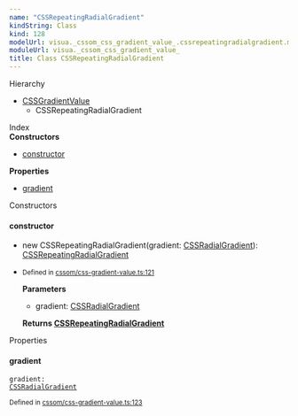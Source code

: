 ```yaml
---
name: "CSSRepeatingRadialGradient"
kindString: Class
kind: 128
modelUrl: visua._cssom_css_gradient_value_.cssrepeatingradialgradient.md
moduleUrl: visua._cssom_css_gradient_value_
title: Class CSSRepeatingRadialGradient
---
```



<section class="pt-2 tsd-panel tsd-hierarchy">
<div class="lead">Hierarchy</div>
<ul class="pl-3 tsd-hierarchy list-style-initial">
<li>
<a href=".visua._cssom_css_gradient_value_.cssgradientvalue/" class="tsd-signature-type">CSSGradientValue</a>
<ul class="pl-3 tsd-hierarchy list-style-initial">
<li>
<span class="target">CSSRepeatingRadialGradient</span>

</li>
</ul>
</li>
</ul>

</section>





<section >
<div class="lead pb-2">Index</div>
<section class="tsd-panel tsd-index-panel">
<div class="tsd-index-content">
<section class="tsd-index-section ">
<strong>Constructors</strong>
<ul>
<li class=""><a href=".visua._cssom_css_gradient_value_.cssrepeatingradialgradient/#constructor" class="tsd-kind-icon">constructor</a></li>
</ul>
</section>
<section class="tsd-index-section ">
<strong>Properties</strong>
<ul>
<li class=""><a href=".visua._cssom_css_gradient_value_.cssrepeatingradialgradient/#gradient" class="tsd-kind-icon">gradient</a></li>
</ul>
</section>
</div>
</section>
</section>
<section>
<div class="lead">Constructors</div>
<section class="pb-4 pt-2 ">
<div class="d-flex flex-row">

<h4 id="constructor">constructor</h4>
</div>

<ul class="tsd-signatures ">
<li class="tsd-signature tsd-kind-icon">new CSSRepeating<wbr>Radial<wbr>Gradient<span class="tsd-signature-symbol">(</span>gradient<span class="tsd-signature-symbol">: </span><a href=".visua._cssom_css_gradient_value_.cssradialgradient/" class="tsd-signature-type">CSSRadialGradient</a><span class="tsd-signature-symbol">)</span><span class="tsd-signature-symbol">: </span><a href=".visua._cssom_css_gradient_value_.cssrepeatingradialgradient/" class="tsd-signature-type">CSSRepeatingRadialGradient</a></li>
</ul>

<ul class="tsd-descriptions">
<li class="tsd-description">
<aside class="tsd-sources pb-2">
<div class="d-flex flex-column">
<small class="text-muted">Defined in <a href="https://github.com/umbopepato/visua/blob/dbefde1/src/cssom/css-gradient-value.ts#L121">cssom/css-gradient-value.ts:121</a></small>
</div>
</aside>


<strong>Parameters</strong>
<ul class="pl-3 pb-2 list-style-initial">
<li>
<div class="h6 mb-0">gradient: <a href=".visua._cssom_css_gradient_value_.cssradialgradient/" class="tsd-signature-type">CSSRadialGradient</a></div>


</li>
</ul>

<strong>Returns <a href=".visua._cssom_css_gradient_value_.cssrepeatingradialgradient/" class="tsd-signature-type">CSSRepeatingRadialGradient</a></strong>


</li>
</ul>

</section>
</section>
<section>
<div class="lead">Properties</div>
<section class="pb-4 pt-2 ">
<div class="d-flex flex-row">

<h4 id="gradient">gradient</h4>
</div>

<code class="tsd-signature tsd-kind-icon">gradient<span class="tsd-signature-symbol">:</span> <a href=".visua._cssom_css_gradient_value_.cssradialgradient/" class="tsd-signature-type">CSSRadialGradient</a></code>

<aside class="tsd-sources pb-2">
<div class="d-flex flex-column">
<small class="text-muted">Defined in <a href="https://github.com/umbopepato/visua/blob/dbefde1/src/cssom/css-gradient-value.ts#L123">cssom/css-gradient-value.ts:123</a></small>
</div>
</aside>




</section>
</section>
